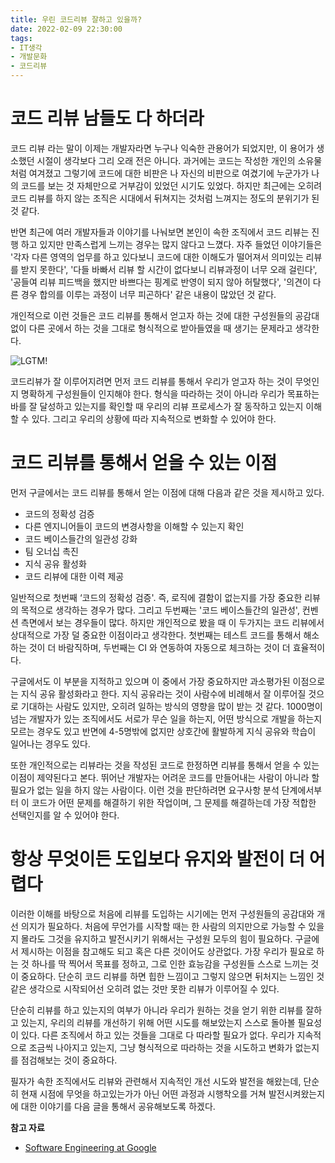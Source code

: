 ```yaml
---
title: 우린 코드리뷰 잘하고 있을까?
date: 2022-02-09 22:30:00
tags:
- IT생각
- 개발문화
- 코드리뷰
---
```


# 코드 리뷰 남들도 다 하더라

코드 리뷰 라는 말이 이제는 개발자라면 누구나 익숙한 관용어가 되었지만, 이 용어가 생소했던 시절이 생각보다 그리 오래 전은 아니다. 과거에는 코드는 작성한 개인의 소유물 처럼 여겨졌고 그렇기에 코드에 대한 비판은 나 자신의 비판으로 여겼기에 누군가가 나의 코드를 보는 것 자체만으로 거부감이 있었던 시기도 있었다. 하지만 최근에는 오히려 코드 리뷰를 하지 않는 조직은 시대에서 뒤쳐지는 것처럼 느껴지는 정도의 분위기가 된 것 같다.

반면 최근에 여러 개발자들과 이야기를 나눠보면 본인이 속한 조직에서 코드 리뷰는 진행 하고 있지만 만족스럽게 느끼는 경우는 많지 않다고 느꼈다. 자주 들었던 이야기들은 '각자 다른 영역의 업무를 하고 있다보니 코드에 대한 이해도가 떨어져서 의미있는 리뷰를 받지 못한다', '다들 바빠서 리뷰 할 시간이 없다보니 리뷰과정이 너무 오래 걸린다', '공들여 리뷰 피드백을 했지만 바쁘다는 핑계로 반영이 되지 않아 허탈했다', '의견이 다른 경우 합의를 이루는 과정이 너무 피곤하다' 같은 내용이 많았던 것 같다. 

개인적으로 이런 것들은 코드 리뷰를 통해서 얻고자 하는 것에 대한 구성원들의 공감대 없이 다른 곳에서 하는 것을 그대로 형식적으로 받아들였을 때 생기는 문제라고 생각한다.

![LGTM!](/images/lgtm.png "LGTM이 무슨 뜻인지는 알고 쓰는 거겠지?")

코드리뷰가 잘 이루어지려면 먼저 코드 리뷰를 통해서 우리가 얻고자 하는 것이 무엇인지 명확하게 구성원들이 인지해야 한다. 형식을 따라하는 것이 아니라 우리가 목표하는 바를 잘 달성하고 있는지를 확인할 때 우리의 리뷰 프로세스가 잘 동작하고 있는지 이해할 수 있다. 그리고 우리의 상황에 따라 지속적으로 변화할 수 있어야 한다.

# 코드 리뷰를 통해서 얻을 수 있는 이점

먼저 구글에서는 코드 리뷰를 통해서 얻는 이점에 대해 다음과 같은 것을 제시하고 있다.

- 코드의 정확성 검증
- 다른 엔지니어들이 코드의 변경사항을 이해할 수 있는지 확인
- 코드 베이스들간의 일관성 강화
- 팀 오너십 촉진
- 지식 공유 활성화
- 코드 리뷰에 대한 이력 제공

일반적으로 첫번째 ‘코드의 정확성 검증'. 즉, 로직에 결함이 없는지를 가장 중요한 리뷰의 목적으로 생각하는 경우가 많다. 그리고 두번째는 '코드 베이스들간의 일관성', 컨벤션 측면에서 보는 경우들이 많다. 하지만 개인적으로 봤을 때 이 두가지는 코드 리뷰에서 상대적으로 가장 덜 중요한 이점이라고 생각한다. 첫번째는 테스트 코드를 통해서 해소하는 것이 더 바람직하며, 두번째는 CI 와 연동하여 자동으로 체크하는 것이 더 효율적이다.

구글에서도 이 부분을 지적하고 있으며 이 중에서 가장 중요하지만 과소평가된 이점으로는 지식 공유 활성화라고 한다. 지식 공유라는 것이 사람수에 비례해서 잘 이루어질 것으로 기대하는 사람도 있지만, 오히려 일하는 방식의 영향을 많이 받는 것 같다. 1000명이 넘는 개발자가 있는 조직에서도 서로가 무슨 일을 하는지, 어떤 방식으로 개발을 하는지 모르는 경우도 있고 반면에 4-5명밖에 없지만 상호간에 활발하게 지식 공유와 학습이 일어나는 경우도 있다.

또한 개인적으로는 리뷰라는 것을 작성된 코드로 한정하면 리뷰를 통해서 얻을 수 있는 이점이 제약된다고 본다. 뛰어난 개발자는 어려운 코드를 만들어내는 사람이 아니라 할 필요가 없는 일을 하지 않는 사람이다. 이런 것을 판단하려면 요구사항 분석 단계에서부터 이 코드가 어떤 문제를 해결하기 위한 작업이며, 그 문제를 해결하는데 가장 적합한 선택인지를 알 수 있어야 한다.

# 항상 무엇이든 도입보다 유지와 발전이 더 어렵다

이러한 이해를 바탕으로 처음에 리뷰를 도입하는 시기에는 먼저 구성원들의 공감대와 개선 의지가 필요하다. 처음에 무언가를 시작할 때는 한 사람의 의지만으로 가능할 수 있을지 몰라도 그것을 유지하고 발전시키기 위해서는 구성원 모두의 힘이 필요하다. 구글에서 제시하는 이점을 참고해도 되고 혹은 다른 것이어도 상관없다. 가장 우리가 필요로 하는 것 하나를 딱 찍어서 목표를 정하고, 그로 인한 효능감을 구성원들 스스로 느끼는 것이 중요하다. 단순히 코드 리뷰를 하면 힙한 느낌이고 그렇지 않으면 뒤처지는 느낌인 것 같은 생각으로 시작되어선 오히려 없는 것만 못한 리뷰가 이루어질 수 있다.

단순히 리뷰를 하고 있는지의 여부가 아니라 우리가 원하는 것을 얻기 위한 리뷰를 잘하고 있는지, 우리의 리뷰를 개선하기 위해 어떤 시도를 해보았는지 스스로 돌아볼 필요성이 있다. 다른 조직에서 하고 있는 것들을 그대로 다 따라할 필요가 없다. 우리가 지속적으로 조금씩 나아지고 있는지, 그냥 형식적으로 따라하는 것을 시도하고 변화가 없는지를 점검해보는 것이 중요하다.

필자가 속한 조직에서도 리뷰와 관련해서 지속적인 개선 시도와 발전을 해왔는데, 단순히 현재 시점에 무엇을 하고있는가가 아닌 어떤 과정과 시행착오를 거쳐 발전시켜왔는지에 대한 이야기를 다음 글을 통해서 공유해보도록 하겠다.


**참고 자료**
- [Software Engineering at Google](https://abseil.io/resources/swe_at_google.2.pdf)
